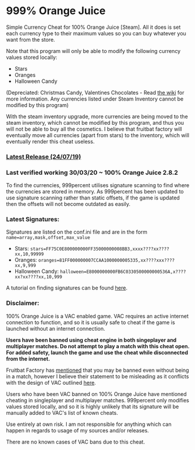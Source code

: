 # 999% Orange Juice
Simple Currency Cheat for 100% Orange Juice [Steam]. All it does is set each currency type to their maximum values so you can buy whatever you want from the store. 

Note that this program will only be able to modify the following currency values stored locally:
- Stars
- Oranges
- Halloween Candy

(Depreciated: Christmas Candy, Valentines Chocolates - Read [the wiki](https://100orangejuice.gamepedia.com/Currency) for more information. Any currencies listed under Steam Inventory cannot be modified by this program)

With the steam inventory upgrade, more currencies are being moved to the steam inventory, which cannot be modified by this program, and thus you will not be able to buy all the cosmetics. I believe that fruitbat factory will eventually move all currencies (apart from stars) to the inventory, which will eventually render this cheat useless.

### [Latest Release (24/07/19)](https://github.com/tsuneko/Orange-Juice/releases/download/2.2.1/999percent.zip)
### Last verified working 30/03/20 ~ 100% Orange Juice 2.8.2

To find the currencies, 999percent utilises signature scanning to find where the currencies are stored in memory. As 999percent has been updated to use signature scanning rather than static offsets, if the game is updated then the offsets will not become outdated as easily.

### Latest Signatures:
Signatures are listed on the conf.ini file and are in the form `name=array,mask,offset,max_value`
- Stars: `stars=FF75C0E800000000FF35000000008BB3,xxxx????xx????xx,10,99999`
- Oranges: `oranges=81FF000000007CCAA1000000005335,xx????xxx????xx,9,999`
- Halloween Candy: `halloween=E8000000000FB6C0330500000000536A,x????xx?xx????xx,10,999`

A tutorial on finding signatures can be found [here](https://www.unknowncheats.me/forum/programming-for-beginners/171994-understanding-pattern-scanning-concept.html).

### Disclaimer:

100% Orange Juice is a VAC enabled game. VAC requires an active internet connection to function, and so it is usually safe to cheat if the game is launched without an internet connection.

**Users have been banned using cheat engine in both singeplayer and multiplayer matches. Do not attempt to play a match with this cheat open. For added safety, launch the game and use the cheat while disconnected from the internet.**

Fruitbat Factory has [mentioned](https://steamcommunity.com/app/282800/discussions/0/1744480966997301464/) that you may be banned even without being in a match, however I believe their statement to be misleading as it conflicts with the design of VAC outlined [here](https://support.steampowered.com/kb_article.php?s=087dccfcc85be81977b078f1e4025bde&ref=7849-RADZ-6869).

Users who have been VAC banned on 100% Orange Juice have mentioned cheating in singleplayer and multiplayer matches. 999percent only modifies values stored locally, and so it is highly unlikely that its signature will be manually added to VAC's list of known cheats.

Use entirely at own risk. I am not responsible for anything which can happen in regards to usage of my sources and/or releases.

There are no known cases of VAC bans due to this cheat.
